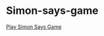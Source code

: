 # Simon-says-game
[Play Simon Says Game]([https://fouad-softwaredev.github.io/Simon-says-game/](https://fouad-dahouk.github.io/Simon-says-game/))

